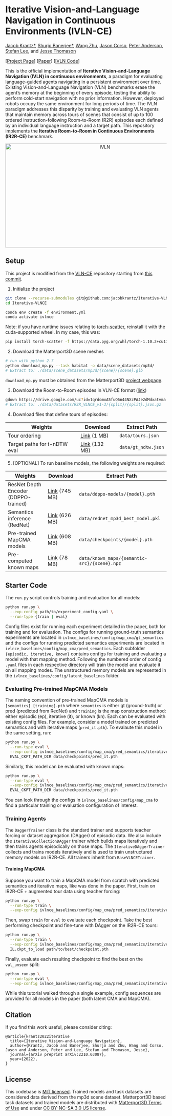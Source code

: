 # Iterative Vision-and-Language Navigation in Continuous Environments (IVLN-CE)

[Jacob Krantz*](https://jacobkrantz.github.io), [Shurjo Banerjee*](https://shurjobanerjee.github.io), [Wang Zhu](https://billzhu.me), [Jason Corso](https://web.eecs.umich.edu/~jjcorso), [Peter Anderson](https://panderson.me), [Stefan Lee](http://web.engr.oregonstate.edu/~leestef), and [Jesse Thomason](https://jessethomason.com)

[[Project Page](https://jacobkrantz.github.io/ivln)] [[Paper](http://arxiv.org/abs/2210.03087)] [[IVLN Code](https://github.com/Bill1235813/IVLN)]

This is the official implementation of **Iterative Vision-and-Language Navigation (IVLN) in continuous environments**, a paradigm for evaluating language-guided agents navigating in a persistent environment over time. Existing Vision-and-Language Navigation (VLN) benchmarks erase the agent’s memory at the beginning of every episode, testing the ability to perform cold-start navigation with no prior information. However, deployed robots occupy the same environment for long periods of time. The IVLN paradigm addresses this disparity by training and evaluating VLN agents that maintain memory across tours of scenes that consist of up to 100 ordered instruction-following Room-to-Room (R2R) episodes each defined by an individual language instruction and a target path. This repository implements the **Iterative Room-to-Room in Continuous Environments (IR2R-CE)** benchmark.

<p align="center">
  <img width="606" height="324" src="./data/res/ivln.png" alt="IVLN">
</p>

## Setup

This project is modified from the [VLN-CE](https://github.com/jacobkrantz/VLN-CE) repository starting from [this commit](https://github.com/jacobkrantz/VLN-CE/tree/4ef91c0501862026e91a6d7177e515cb043575a4).

1. Initialize the project

```bash
git clone --recurse-submodules git@github.com:jacobkrantz/Iterative-VLNCE.git
cd Iterative-VLNCE

conda env create -f environment.yml
conda activate ivlnce
```

Note: if you have runtime issues relating to [torch-scatter](https://github.com/rusty1s/pytorch_scatter), reinstall it with the cuda-supported wheel. In my case, this was:

```bash
pip install torch-scatter -f https://data.pyg.org/whl/torch-1.10.2+cu113.html
```

2. Download the Matterport3D scene meshes

```bash
# run with python 2.7
python download_mp.py --task habitat -o data/scene_datasets/mp3d/
# Extract to: ./data/scene_datasets/mp3d/{scene}/{scene}.glb
```

`download_mp.py` must be obtained from the Matterport3D [project webpage](https://niessner.github.io/Matterport/).

3. Download the Room-to-Room episodes in VLN-CE format ([link](https://drive.google.com/file/d/1qrdomxA5fuQ6n44NXzPAJe2dMdxatvma/view))

```bash
gdown https://drive.google.com/uc?id=1qrdomxA5fuQ6n44NXzPAJe2dMdxatvma
# Extract to: ./data/datasets/R2R_VLNCE_v1-3/{split}/{split}.json.gz
```

4. Download files that define tours of episodes:

| Weights | Download | Extract Path |
|-|-|-|
| Tour ordering | [Link](https://drive.google.com/file/d/1pgXA_7vfwe_7uxtwjm9b-PFYDqeK9fzL/view?usp=sharing) (1 MB) | `data/tours.json` |
| Target paths for t-nDTW eval | [Link](https://drive.google.com/file/d/15Tm3Y29crWHAS5URyeaVlOGIlgayJbng/view?usp=sharing) (132 MB) | `data/gt_ndtw.json` |

5. [OPTIONAL] To run baseline models, the following weights are required:

| Weights | Download | Extract Path |
|-|-|-|
|ResNet Depth Encoder (DDPPO-trained) | [Link](https://github.com/facebookresearch/habitat-lab/tree/v0.1.7/habitat_baselines/rl/ddppo) (745 MB) | `data/ddppo-models/{model}.pth` |
| Semantics inference (RedNet) | [Link](https://drive.google.com/file/d/1ELPDNFlI1m1csj9SpJNS-vTpyFd1LAci/view?usp=sharing) (626 MB) | `data/rednet_mp3d_best_model.pkl` |
| Pre-trained MapCMA models | [Link](https://drive.google.com/drive/folders/1JDBpgWrzhFJ_k6PEQ3Ktf3ndfwVa91SD?usp=sharing) (608 MB) | `data/checkpoints/{model}.pth` |
| Pre-computed known maps |[Link](https://drive.google.com/file/d/1S737jcZKr7IO0tWPRt4n98jM04V50wtB/view?usp=sharing) (78 MB)| `data/known_maps/{semantic-src}/{scene}.npz`|

## Starter Code

The `run.py` script controls training and evaluation for all models:

```bash
python run.py \
  --exp-config path/to/experiment_config.yaml \
  --run-type {train | eval}
```

Config files exist for running each experiment detailed in the paper, both for training and for evaluation. The configs for running ground-truth semantics experiments are located in `ivlnce_baselines/config/map_cma/gt_semantics` and the configs for running predicted semantics experiments are located in `ivlnce_baselines/config/map_cma/pred_semantics`. Each subfolder `{episodic, iterative, known}` contains configs for training and evaluating a model with that mapping method. Following the numbered order of config `.yaml` files in each respective directory will train the model and evaluate it on all mapping modes. The unstructured memory models are represented in the `ivlnce_baselines/config/latent_baselines` folder.

### Evaluating Pre-trained MapCMA Models

The naming convention of pre-trained MapCMA models is `[semantics]_[training].pth` where `semantics` is either gt (ground-truth) or pred (predicted from RedNet) and `training` is the map construction method: either episodic (ep), iterative (it), or known (kn). Each can be evaluated with existing config files. For example, consider a model trained on predicted semantics and with iterative maps (`pred_it.pth`). To evalaute this model in the same setting, run:

```bash
python run.py \
  --run-type eval \
  --exp-config ivlnce_baselines/config/map_cma/pred_semantics/iterative_maps/2_eval_iterative.yaml \
  EVAL_CKPT_PATH_DIR data/checkpoints/pred_it.pth
```

Similarly, this model can be evaluated with known maps:

```bash
python run.py \
  --run-type eval \
  --exp-config ivlnce_baselines/config/map_cma/pred_semantics/iterative_maps/2_eval_iterative.yaml \
  EVAL_CKPT_PATH_DIR data/checkpoints/pred_it.pth
```

You can look through the configs in `ivlnce_baselines/config/map_cma` to find a particular training or evaluation configuration of interest.

### Training Agents
The `DaggerTrainer` class is the standard trainer and supports teacher forcing or dataset aggregation (DAgger) of episodic data. We also include the `IterativeCollectionDAgger` trainer which builds maps iteratively and then trains agents episodically on those maps. The `IterativeDAggerTrainer` collects and trains models iteratively and is used to train unstructured memory models on IR2R-CE. All trainers inherit from `BaseVLNCETrainer`.

#### Training MapCMA

Suppose you want to train a MapCMA model from scratch with predicted semantics and iterative maps, like was done in the paper. First, train on IR2R-CE + augmented tour data using teacher forcing:

```bash
python run.py \
  --run-type train \
  --exp-config ivlnce_baselines/config/map_cma/pred_semantics/iterative_maps/0_train_tf.yaml
```

Then, swap `train` for `eval` to evaluate each checkpoint. Take the best performing checkpoint and fine-tune with DAgger on the IR2R-CE tours:

```bash
python run.py \
  --run-type train \
  --exp-config ivlnce_baselines/config/map_cma/pred_semantics/iterative_maps/1_ftune_dagger.yaml \
  IL.ckpt_to_load path/to/best/checkpoint.pth
```

Finally, evaluate each resulting checkpoint to find the best on the `val_unseen` split:

```bash
python run.py \
  --run-type eval \
  --exp-config ivlnce_baselines/config/map_cma/pred_semantics/iterative_maps/2_eval_iterative.yaml
```

While this tutorial walked through a single example, config sequences are provided for all models in the paper (both latent CMA and MapCMA).

## Citation

If you find this work useful, please consider citing:

```
@article{krantz2022iterative
  title={Iterative Vision-and-Language Navigation},
  author={Krantz, Jacob and Banerjee, Shurjo and Zhu, Wang and Corso, Jason and Anderson, Peter and Lee, Stefan and Thomason, Jesse},
  journal={arXiv preprint arXiv:2210.03087},
  year={2022},
}
```

## License

This codebase is [MIT licensed](LICENSE). Trained models and task datasets are considered data derived from the mp3d scene dataset. Matterport3D based task datasets and trained models are distributed with [Matterport3D Terms of Use](http://kaldir.vc.in.tum.de/matterport/MP_TOS.pdf) and under [CC BY-NC-SA 3.0 US license](https://creativecommons.org/licenses/by-nc-sa/3.0/us/).

